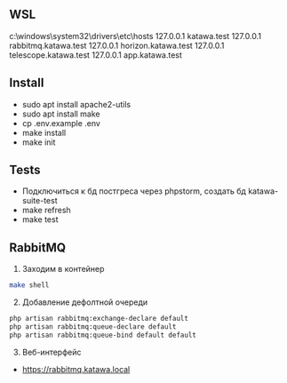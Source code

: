 ## WSL
c:\windows\system32\drivers\etc\hosts
127.0.0.1 katawa.test
127.0.0.1 rabbitmq.katawa.test
127.0.0.1 horizon.katawa.test
127.0.0.1 telescope.katawa.test
127.0.0.1 app.katawa.test

## Install
- sudo apt install apache2-utils
- sudo apt install make
- cp .env.example .env
- make install
- make init

## Tests
- Подключиться к бд постгреса через phpstorm, создать бд katawa-suite-test
- make refresh
- make test

## RabbitMQ
1. Заходим в контейнер
```bash
make shell
```

2. Добавление дефолтной очереди
```bash
php artisan rabbitmq:exchange-declare default
php artisan rabbitmq:queue-declare default
php artisan rabbitmq:queue-bind default default
```

3. Веб-интерфейс
- https://rabbitmq.katawa.local

